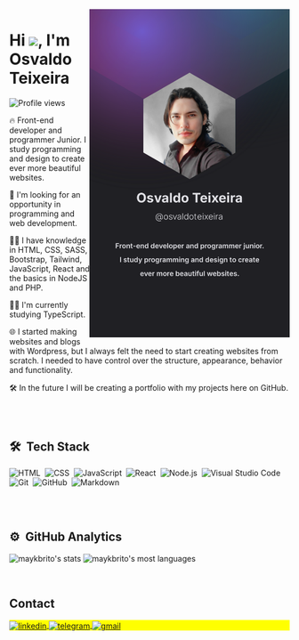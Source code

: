 <img align="right" height="590em" src="https://github.com/osvaldoteixeira/files/blob/main/githubcard-osvaldo-teixeira.svg"/>

<!-- <img align="right" height="590em" src="https://raw.githubusercontent.com/osvaldoteixeira/files/main/imagem-osvaldoteixeira.svg"/> -->

<h1 align="left">Hi <img src="https://raw.githubusercontent.com/kaueMarques/kaueMarques/master/hi.gif" height="30px">, I'm Osvaldo Teixeira</h1>
<p align="left"> <img src="https://komarev.com/ghpvc/?username=osvaldoteixeira&color=blue" alt="Profile views" /> </p>



🔥 Front-end developer and programmer
Junior. I study programming and design
to create ever more beautiful websites. 

🔭 I'm looking for an opportunity in programming and web development.

👨‍💼 I have knowledge in HTML, CSS, SASS, Bootstrap, Tailwind, JavaScript, React and the basics in NodeJS and PHP.

👨‍💻 I'm currently studying TypeScript.

🌐 I started making websites and blogs with Wordpress, but I always felt the need to start creating websites from scratch. I needed to have control over the structure, appearance, behavior and functionality.

🛠️ In the future I will be creating a portfolio with my projects here on GitHub.

<!-- - ▶️ I (not) regularly post videos on [youtube.com/maykbrito](https://youtube.com/maykbrito)

- 💬 Ask me about **JavaScript, HTML, CSS, SQL, Node.JS**

- ⚡ Fun fact **Oneye 😜**

- 👨‍💻 More at [maykbrito.dev](https://maykbrito.dev) -->

<br><br>

## 🛠 &nbsp;Tech Stack

![HTML](https://img.shields.io/badge/-HTML-05122A?style=flat&logo=HTML5)&nbsp;
![CSS](https://img.shields.io/badge/-CSS-05122A?style=flat&logo=CSS3&logoColor=1572B6)&nbsp;
![JavaScript](https://img.shields.io/badge/-JavaScript-05122A?style=flat&logo=javascript)&nbsp;
![React](https://img.shields.io/badge/-React-05122A?style=flat&logo=react)&nbsp;
![Node.js](https://img.shields.io/badge/-Node.js-05122A?style=flat&logo=node.js)&nbsp;
![Visual Studio Code](https://img.shields.io/badge/-Visual%20Studio%20Code-05122A?style=flat&logo=visual-studio-code&logoColor=007ACC)&nbsp;
![Git](https://img.shields.io/badge/-Git-05122A?style=flat&logo=git)&nbsp;
![GitHub](https://img.shields.io/badge/-GitHub-05122A?style=flat&logo=github)&nbsp;
![Markdown](https://img.shields.io/badge/-Markdown-05122A?style=flat&logo=markdown)&nbsp;
<!-- ![PostgreSQL](https://img.shields.io/badge/-PostgreSQL-05122A?style=flat&logo=postgresql)&nbsp; -->
<!-- ![SQLite](https://img.shields.io/badge/-SQLite-05122A?style=flat&logo=sqlite)&nbsp; -->

<br><br>

## ⚙️ &nbsp;GitHub Analytics

<p align="left">
<img width="530em" src="https://github-readme-stats.vercel.app/api?username=osvaldoteixeira&show_icons=true&theme=vision-friendly-dark" alt="maykbrito's stats"/>
<img width="530em" src="https://github-readme-stats.vercel.app/api/top-langs/?username=osvaldoteixeira&layout=compact&theme=vision-friendly-dark" alt="maykbrito's most languages"/>
</p>

<br>

## Contact

<p align="left" style="background:yellow">

  <a href="https://www.linkedin.com/in/osvaldobtjr" target="_blank">
    <img align="center" src="https://img.shields.io/badge/-osvaldobtjr-05122A?style=flat&logo=linkedin" alt="linkedin"/>
  </a>

  <a href="https://t.me/osvaldobtjr" target="_blank">
   <img align="center" src="https://img.shields.io/badge/-osvaldobtjr-05122A?style=flat&logo=telegram" alt="telegram"/>
  </a>

  <a href="mailto:osvaldobtjr@gmail.com" target="_blank">
   <img align="center" src="https://img.shields.io/badge/-email-05122A?style=flat&logo=gmail" alt="gmail"/>
  </a>
  
  <!--<a href="https://codepen.io/osvaldoteixeira" target="_blank">
    <img align="center" src="https://img.shields.io/badge/-osvaldoteixeira-05122A?style=flat&logo=codepen" alt="codepen"/>
  </a>-->
  
  <!-- <a href="https://twitter.com/osvaldobtjr" target="_blank">
    <img align="center" src="https://img.shields.io/badge/-osvaldobtjr-05122A?style=flat&logo=twitter" alt="twitter"/>  
  </a>-->
  
  <!-- <a href="https://www.instagram.com/osvaldobtjr" target="_blank">
   <img align="center" src="https://img.shields.io/badge/-osvaldobtjr-05122A?style=flat&logo=instagram" alt="instagram"/>
  </a>-->
  
  <!--<a href="https://www.youtube.com/@osvaldobtjr" target="_blank">
   <img align="center" src="https://img.shields.io/badge/-osvaldobtjr-05122A?style=flat&logo=youtube" alt="youtube"/>
  </a>-->
</p>

<!--**osvaldoteixeira/osvaldoteixeira** is a ✨ _special_ ✨ repository because its `README.md` (this file) appears on your GitHub profile.

Here are some ideas to get you started:

- 🔭 I’m currently working on ...
- 🌱 I’m currently learning ...
- 👯 I’m looking to collaborate on ...
- 🤔 I’m looking for help with ...
- 💬 Ask me about ...
- 📫 How to reach me: ...
- 😄 Pronouns: ...
- ⚡ Fun fact: ...
-->
